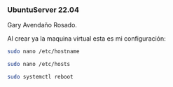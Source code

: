### UbuntuServer 22.04
Gary Avendaño Rosado.

Al crear ya la maquina virtual esta es mi configuración:

```bash
sudo nano /etc/hostname
```
```bash
sudo nano /etc/hosts
```
```bash
sudo systemctl reboot
```
